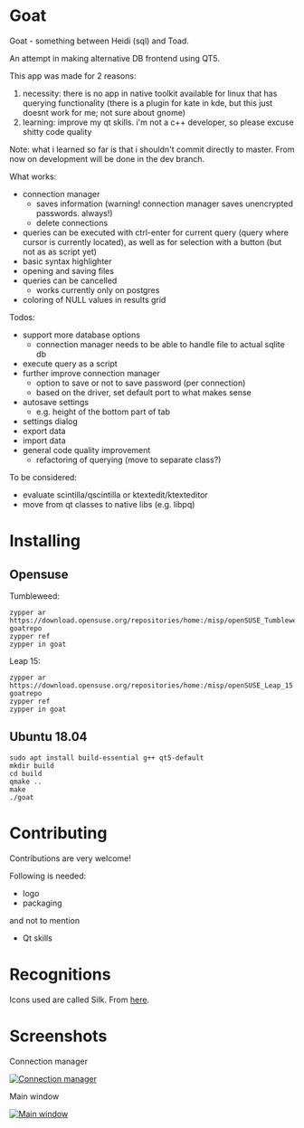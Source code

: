 # Goat

Goat - something between Heidi (sql) and Toad.

An attempt in making alternative DB frontend using QT5.

This app was made for 2 reasons:
1. necessity: there is no app in native toolkit available for linux that has querying functionality (there is a plugin for kate in kde, but this just doesnt work for me; not sure about gnome)
2. learning: improve my qt skills. i'm not a c++ developer, so please excuse shitty code quality

Note: what i learned so far is that i shouldn't commit directly to master. From now on development will be done in the dev branch.

What works:
- connection manager
    - saves information (warning! connection manager saves unencrypted passwords. always!)
    - delete connections
- queries can be executed with ctrl-enter for current query (query where cursor is currently located), as well as for selection with a button (but not as as script yet)
- basic syntax highlighter
- opening and saving files
- queries can be cancelled
    - works currently only on postgres
- coloring of NULL values in results grid


Todos:
- support more database options
    - connection manager needs to be able to handle file to actual sqlite db
- execute query as a script
- further improve connection manager
    - option to save or not to save password (per connection)
    - based on the driver, set default port to what makes sense
- autosave settings
    - e.g. height of the bottom part of tab
- settings dialog
- export data
- import data
- general code quality improvement
    - refactoring of querying (move to separate class?)


To be considered:
- evaluate scintilla/qscintilla or ktextedit/ktexteditor
- move from qt classes to native libs (e.g. libpq)

# Installing

## Opensuse

Tumbleweed:
```
zypper ar https://download.opensuse.org/repositories/home:/misp/openSUSE_Tumbleweed/ goatrepo
zypper ref
zypper in goat
```

Leap 15:
```
zypper ar https://download.opensuse.org/repositories/home:/misp/openSUSE_Leap_15.0/ goatrepo
zypper ref
zypper in goat
```

## Ubuntu 18.04

```
sudo apt install build-essential g++ qt5-default
mkdir build
cd build
qmake ..
make
./goat
```

# Contributing

Contributions are very welcome!

Following is needed:
- logo
- packaging

and not to mention 

- Qt skills

# Recognitions

Icons used are called Silk. From [here](http://www.famfamfam.com/lab/icons/silk/).

# Screenshots

Connection manager

[![Connection manager](https://i.imgur.com/yJTrOYM.png)](https://i.imgur.com/yJTrOYM.png)

Main window

[![Main window](https://i.imgur.com/rYoxDqK.png)](https://i.imgur.com/rYoxDqK.png)
